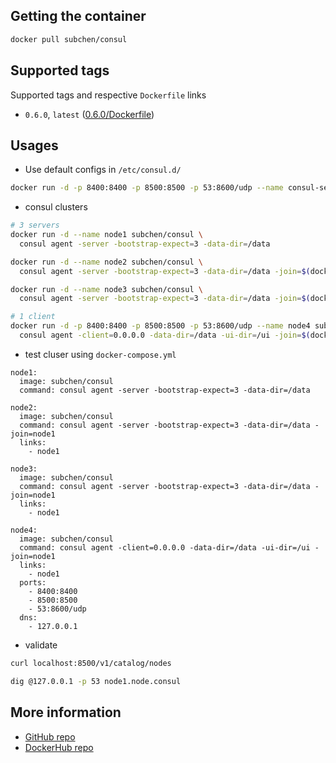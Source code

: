 ## Getting the container

```bash
docker pull subchen/consul
```


## Supported tags

Supported tags and respective `Dockerfile` links

* `0.6.0`, `latest` ([0.6.0/Dockerfile](https://github.com/subchen/docker-images/blob/master/consul/0.6.0/Dockerfile))


## Usages

* Use default configs in  `/etc/consul.d/`

```bash
docker run -d -p 8400:8400 -p 8500:8500 -p 53:8600/udp --name consul-server subchen/consul
```

* consul clusters

```bash
# 3 servers
docker run -d --name node1 subchen/consul \
  consul agent -server -bootstrap-expect=3 -data-dir=/data

docker run -d --name node2 subchen/consul \
  consul agent -server -bootstrap-expect=3 -data-dir=/data -join=$(docker inspect -f '{{.NetworkSettings.IPAddress}}' node1)

docker run -d --name node3 subchen/consul \
  consul agent -server -bootstrap-expect=3 -data-dir=/data -join=$(docker inspect -f '{{.NetworkSettings.IPAddress}}' node1)

# 1 client
docker run -d -p 8400:8400 -p 8500:8500 -p 53:8600/udp --name node4 subchen/consul \
  consul agent -client=0.0.0.0 -data-dir=/data -ui-dir=/ui -join=$(docker inspect -f '{{.NetworkSettings.IPAddress}}' node1)
```

* test cluser using `docker-compose.yml`

```
node1:
  image: subchen/consul
  command: consul agent -server -bootstrap-expect=3 -data-dir=/data

node2:
  image: subchen/consul
  command: consul agent -server -bootstrap-expect=3 -data-dir=/data -join=node1
  links:
    - node1

node3:
  image: subchen/consul
  command: consul agent -server -bootstrap-expect=3 -data-dir=/data -join=node1
  links:
    - node1

node4:
  image: subchen/consul
  command: consul agent -client=0.0.0.0 -data-dir=/data -ui-dir=/ui -join=node1
  links:
    - node1
  ports:
    - 8400:8400
    - 8500:8500
    - 53:8600/udp
  dns:
    - 127.0.0.1
```

* validate

```bash
curl localhost:8500/v1/catalog/nodes

dig @127.0.0.1 -p 53 node1.node.consul
```


## More information

* [GitHub repo](https://github.com/subchen/docker-images/blob/master/consul)
* [DockerHub repo](https://hub.docker.com/r/subchen/consul)

